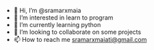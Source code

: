 - 👋 Hi, I’m @sramarxmaia
- 👀 I’m interested in learn to program
- 🌱 I’m currently learning python
- 💞️ I’m looking to collaborate on some projects
- 📫 How to reach me sramarxmaiati@gmail.com

<!---
sramarxmaia/sramarxmaia is a ✨ special ✨ repository because its `README.md` (this file) appears on your GitHub profile.
You can click the Preview link to take a look at your changes.
--->
